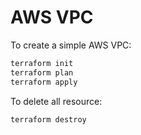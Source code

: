 # AWS VPC

To create a simple AWS VPC:

```bash
terraform init
terraform plan
terraform apply
```

To delete all resource:

```bash
terraform destroy
```
